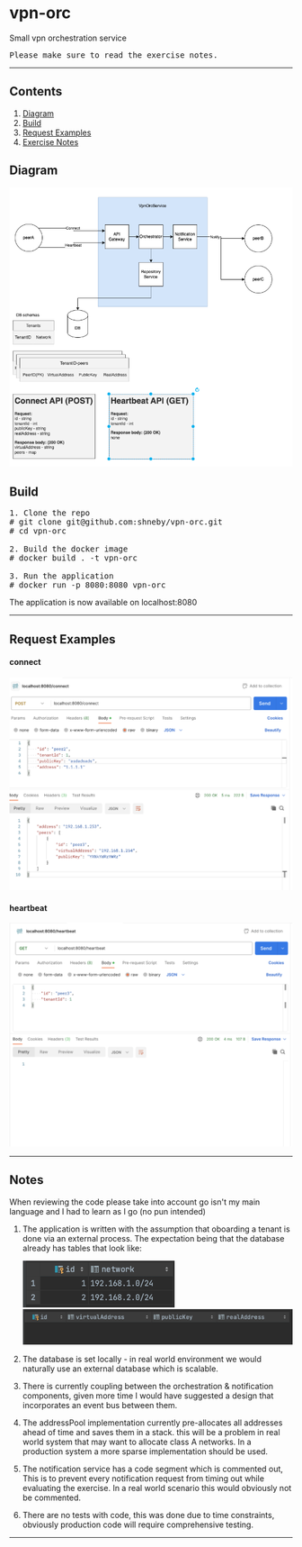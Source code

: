 # vpn-orc
Small vpn orchestration service
<pre>
Please make sure to read the exercise notes.
</pre>
<hr/>

## Contents
1. [Diagram](#diagram)
2. [Build](#build)
3. [Request Examples](#request)
4. [Exercise Notes](#notes)

<a name="diagram"></a>
## Diagram
![diag](./resources/diag.png)

<a name="build"></a>
## Build
<pre>
1. Clone the repo
# git clone git@github.com:shneby/vpn-orc.git
# cd vpn-orc

2. Build the docker image
# docker build . -t vpn-orc

3. Run the application
# docker run -p 8080:8080 vpn-orc
</pre>

The application is now available on localhost:8080

<hr/>

<a name="request"></a>
## Request Examples
#### connect
![conn](./resources/connect.png)

#### heartbeat
![heart](./resources/heartbeat.png)
<hr/>

<a name="notes"></a>
## Notes
When reviewing the code please take into account go isn't my main language and I had to learn as I go (no pun intended)
1. The application is written with the assumption that oboarding a tenant is done via
an external process. The expectation being that the database already has tables that look like:

    ![tenants](./resources/tenants-table.png)
    ![peers](./resources/peers-table.png)

2. The database is set locally - in real world environment we would naturally use an external database which is scalable.
3. There is currently coupling between the orchestration & notification components,
given more time I would have suggested a design that incorporates an event bus between them.
4. The addressPool implementation currently pre-allocates all addresses ahead of time and saves them in a stack.
this will be a problem in real world system that may want to allocate class A networks.
In a production system a more sparse implementation should be used.
5. The notification service has a code segment which is commented out,
This is to prevent every notification request from timing out while evaluating the exercise.
In a real world scenario this would obviously not be commented.
6. There are no tests with code, this was done due to time constraints, obviously production code will require comprehensive testing.
<hr/>